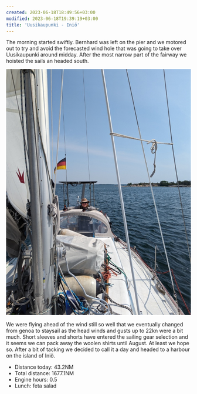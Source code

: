 ```yaml
---
created: 2023-06-18T18:49:56+03:00
modified: 2023-06-18T19:39:19+03:00
title: 'Uusikaupunki - Iniö'
---
```


The morning started swiftly. Bernhard was left on the pier and we motored out to try and avoid the forecasted wind hole that was going to take over Uusikaupunki around midday. After the most narrow part of the fairway we hoisted the sails an headed south. 

![Image](../2023/3021d76fb9762c69a22c7f3c0bb6dddf.jpg) 

We were flying ahead of the wind still so well that we eventually changed from genoa to staysail as the head winds and gusts up to 22kn were a bit much. Short sleeves and shorts have entered the sailing gear selection and it seems we can pack away the woolen shirts until August. At least we hope so. After a bit of tacking we decided to call it a day and headed to a harbour on the island of Iniö.

* Distance today: 43.2NM
* Total distance: 1677.1NM
* Engine hours: 0.5
* Lunch: feta salad
